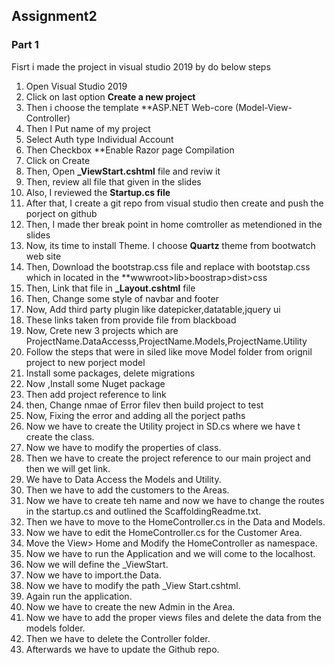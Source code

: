 ## Assignment2
### Part 1
Fisrt i made the project in visual studio 2019 by do below steps
1. Open Visual Studio 2019
2. Click on last option **Create a new project**
3. Then i choose the template **ASP.NET Web-core (Model-View-Controller)
4. Then I Put name of my project
5. Select Auth type Individual Account
6. Then Checkbox **Enable Razor page Compilation
7. Click on Create 
8. Then, Open **_ViewStart.cshtml** file and reviw it
9. Then, review all file that given in the slides
10. Also, I reviewed the **Startup.cs file**
11. After that, I create a git repo from visual studio then create and push the porject on github
12. Then, I made ther break point in home comtroller as metendioned in the slides
13. Now, its time to install Theme. I choose **Quartz** theme from bootwatch web site
14. Then, Download the bootstrap.css file and replace with bootstap.css which in located in the **wwwroot>lib>boostrap>dist>css
15. Then, Link that file in **_Layout.cshtml** file
16. Then, Change some style of navbar and footer
17. Now, Add third party plugin like datepicker,datatable,jquery ui
18. These links taken from provide file from blackboad
19. Now, Crete new 3 projects which are ProjectName.DataAccesss,ProjectName.Models,ProjectName.Utility
20. Follow the steps that were in siled like move Model folder from orignil project to new porject model
21. Install some packages, delete migrations
22. Now ,Install some Nuget package
23. Then add project reference to link
24. then, Change nmae of Error filev then build project to test
25.   Now, Fixing the error and adding all the porject paths
26.   Now we have to create the Utility project in SD.cs where we have t create the class.
27.   Now we have to modify the properties of class.
28.   Then we have to create the project reference to our main project and then we will get link.
29.   We have to Data Access the Models and Utility.
30.   Then we have to add the customers to the Areas.
31.   Now we have to create teh name and now we have to change the routes in the startup.cs and outlined the ScaffoldingReadme.txt.
32.   Then we have to move to the HomeController.cs in the Data and Models.
33.   Now we have to edit the HomeController.cs for the Customer Area.
34.   Move the View> Home and Modify the HomeController as namespace.
35.   Now we have to run the Application and we will come to the localhost.
36.   Now we will define the _ViewStart.
37.   Now we have to import.the Data.
38.   Now we have to modify the path _View Start.cshtml.
39.   Again  run the application.
40.   Now we have to create the new Admin in the Area.
41.   Now we have to add the proper views files and delete the data from the models folder.
42.   Then we have to delete the Controller folder.
43.   Afterwards we have to update the Github repo.
